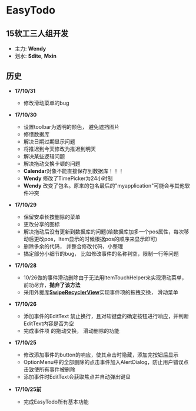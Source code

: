 # EasyTodo

## 15软工三人组开发
- 主力: **Wendy**
- 划水: **Sdite**, **Mxin**

## 历史

- **17/10/31**
    + 修改滑动菜单的bug

- **17/10/30**
    + 设置toolbar为透明的颜色， 避免遮挡图片
    + 修缮数据库
    + 解决日期过期显示问题
    + 将推迟到今天修改为推迟到明天
    + 解决某些逻辑问题
    + 解决拖动交换卡顿的问题
    + **Calendar**对象不能直接保存到数据库！！！
    + **Wendy** 修改了TimePicker为24小时制
    + **Wendy** 改变了包名。原来的包名最后的"myapplication"可能会与其他软件冲突


- **17/10/29**
    + 保留安卓长按删除的菜单
    + 更改分享的图标
    + 解决拖动后没有更新到数据库的问题(给数据库加多一个pos属性，每次移动后更改pos，Item显示的时候根据pos的顺序来显示即可)
    + 删除多余的代码， 并整合修改代码，小整理
    + 搞定部分小细节的bug， 比如修改事件的名称判空，限制一行等问题

- **17/10/28**
    + 10/26做的事件滑动删除由于无法用ItemTouchHelper来实现滑动菜单，前功尽弃，**抛弃了该方法**
    + 采用外援库[**SwipeRecyclerView**](https://github.com/yanzhenjie/SwipeRecyclerView)实现事件项的拖拽交换， 滑动菜单

- **17/10/26**
    + 添加事件的EditText 禁止换行，且对软键盘的确定按钮进行响应，并判断EditText内容是否为空
    + 完成事件项 的拖动交换， 滑动删除的功能

- **17/10/25**
    + 修改添加事件的button的响应，使其点击时隐藏，添加完按钮后显示
    + OptionMenu中的全部删除的点击事件加入AlertDialog，防止用户错误点击致使所有事件被删除
    + 添加事件时EditText会获取焦点并自动弹出键盘

- **17/10/25前** 
    + 完成EasyTodo所有基本功能